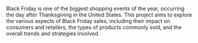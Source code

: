 Black Friday is one of the biggest shopping events of the year, occurring the day after Thanksgiving in the United States. This project aims to explore the various aspects of Black Friday sales, including their impact on consumers and retailers, the types of products commonly sold, and the overall trends and strategies involved.
